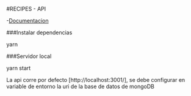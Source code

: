 #RECIPES - API

-[Documentacion](https://documenter.getpostman.com/view/10546376/TVep7nJ3)

###Instalar dependencias

yarn

###Servidor local

yarn start

La api corre por defecto [http://localhost:3001/], se debe configurar en variable de entorno la uri de la base de datos de mongoDB
